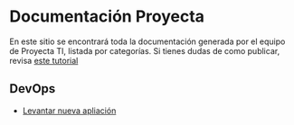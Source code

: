 # Documentación Proyecta

En este sitio se encontrará toda la documentación generada por el equipo de Proyecta TI, listada por categorías.
Si tienes dudas de como publicar, revisa [este tutorial](http://docs.trabajosproyecta.cl/how-to.html)

## DevOps

- [Levantar nueva apliación](http://docs.trabajosproyecta.cl/devops/levantar-nueva-aplicacion.html)
